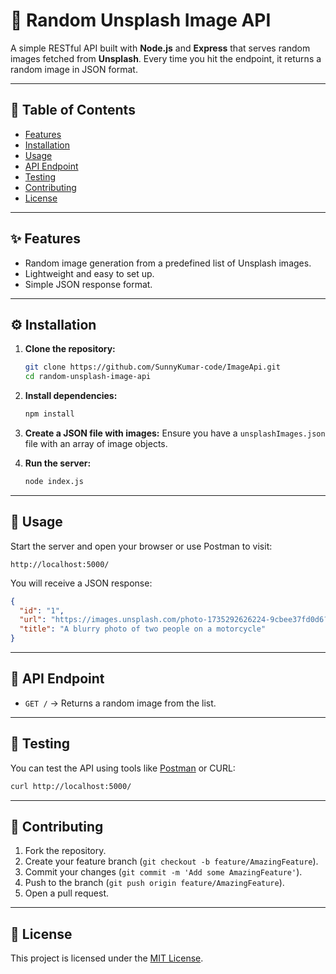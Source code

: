 # 📸 Random Unsplash Image API

A simple RESTful API built with **Node.js** and **Express** that serves random images fetched from **Unsplash**. Every time you hit the endpoint, it returns a random image in JSON format.

---

## 📑 Table of Contents
- [Features](#features)
- [Installation](#installation)
- [Usage](#usage)
- [API Endpoint](#api-endpoint)
- [Testing](#testing)
- [Contributing](#contributing)
- [License](#license)

---

## ✨ Features
- Random image generation from a predefined list of Unsplash images.
- Lightweight and easy to set up.
- Simple JSON response format.

---

## ⚙️ Installation

1. **Clone the repository:**
   ```bash
   git clone https://github.com/SunnyKumar-code/ImageApi.git
   cd random-unsplash-image-api
   ```

2. **Install dependencies:**
   ```bash
   npm install
   ```

3. **Create a JSON file with images:**
   Ensure you have a `unsplashImages.json` file with an array of image objects.

4. **Run the server:**
   ```bash
   node index.js
   ```

---

## 🚀 Usage

Start the server and open your browser or use Postman to visit:
```
http://localhost:5000/
```

You will receive a JSON response:
```json
{
  "id": "1",
  "url": "https://images.unsplash.com/photo-1735292626224-9cbee37fd0d6?crop=entropy&cs=srgb&fm=jpg&ixid=M3w2NzMxODN8MHwxfHJhbmRvbXx8fHx8fHx8fDE3NDAxMjg4NjR8&ixlib=rb-4.0.3&q=85",
  "title": "A blurry photo of two people on a motorcycle"
}
```

---

## 📡 API Endpoint

- `GET /` → Returns a random image from the list.

---

## 🧪 Testing

You can test the API using tools like [Postman](https://www.postman.com/) or CURL:

```bash
curl http://localhost:5000/
```

---

## 🤝 Contributing

1. Fork the repository.
2. Create your feature branch (`git checkout -b feature/AmazingFeature`).
3. Commit your changes (`git commit -m 'Add some AmazingFeature'`).
4. Push to the branch (`git push origin feature/AmazingFeature`).
5. Open a pull request.

---

## 📜 License

This project is licensed under the [MIT License](LICENSE).


